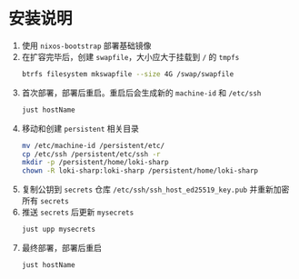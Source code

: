 # 安装说明

1. 使用 `nixos-bootstrap` 部署基础镜像
2. 在扩容完毕后，创建 `swapfile`，大小应大于挂载到 `/` 的 `tmpfs`
    ```sh
    btrfs filesystem mkswapfile --size 4G /swap/swapfile
    ```
3. 首次部署，部署后重启。重启后会生成新的 `machine-id` 和 `/etc/ssh`
    ```sh
    just hostName
    ```
4. 移动和创建 `persistent` 相关目录
    ```sh
    mv /etc/machine-id /persistent/etc/
    cp /etc/ssh /persistent/etc/ssh -r
    mkdir -p /persistent/home/loki-sharp
    chown -R loki-sharp:loki-sharp /persistent/home/loki-sharp
    ```
5. 复制公钥到 `secrets` 仓库 `/etc/ssh/ssh_host_ed25519_key.pub` 并重新加密所有 `secrets`
6. 推送 `secrets` 后更新 `mysecrets`
    ```sh
    just upp mysecrets
    ```
7. 最终部署，部署后重启
    ```sh
    just hostName
    ```